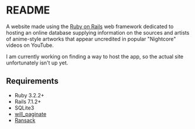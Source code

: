 # README

A website made using the [Ruby on Rails](https://rubyonrails.org/) web framework dedicated to hosting an online database supplying information on the sources and artists of anime-style artworks that appear uncredited in popular "Nightcore" videos on YouTube.

I am currently working on finding a way to host the app, so the actual site unfortunately isn't up yet.

## Requirements
* Ruby 3.2.2+
* Rails 7.1.2+
* SQLite3
* [will_paginate](https://github.com/mislav/will_paginate)
* [Ransack](https://github.com/activerecord-hackery/ransack)
